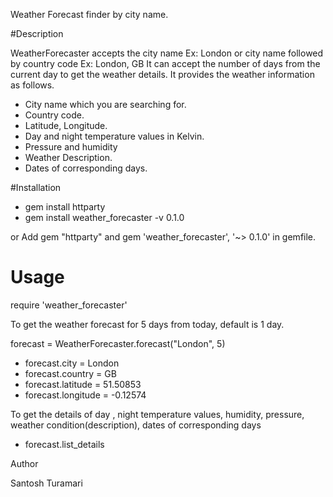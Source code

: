 Weather Forecast finder by city name.

#Description

WeatherForecaster accepts the city name Ex: London or city name followed by country code Ex: London, GB
It can accept the number of days from the current day to get the weather details. It provides the weather information as follows.
  - City name which you are searching for.
  - Country code.
  - Latitude, Longitude.
  - Day and night temperature values in Kelvin.  
  - Pressure and humidity
  - Weather Description.
  - Dates of corresponding days.

 #Installation
 
 - gem install httparty
 - gem install weather_forecaster -v 0.1.0

 or Add 
 gem "httparty" and
 gem 'weather_forecaster', '~> 0.1.0' in gemfile.

 # Usage

 require 'weather_forecaster'

 To get the weather forecast for 5 days from today, default is 1 day.
 
 forecast = WeatherForecaster.forecast("London", 5) 
 
 - forecast.city = London
 - forecast.country = GB
 - forecast.latitude = 51.50853
 - forecast.longitude = -0.12574
 
 To get the details of day , night temperature values, humidity, pressure, weather condition(description), dates of   corresponding days

  - forecast.list_details
 
 Author

 Santosh Turamari

